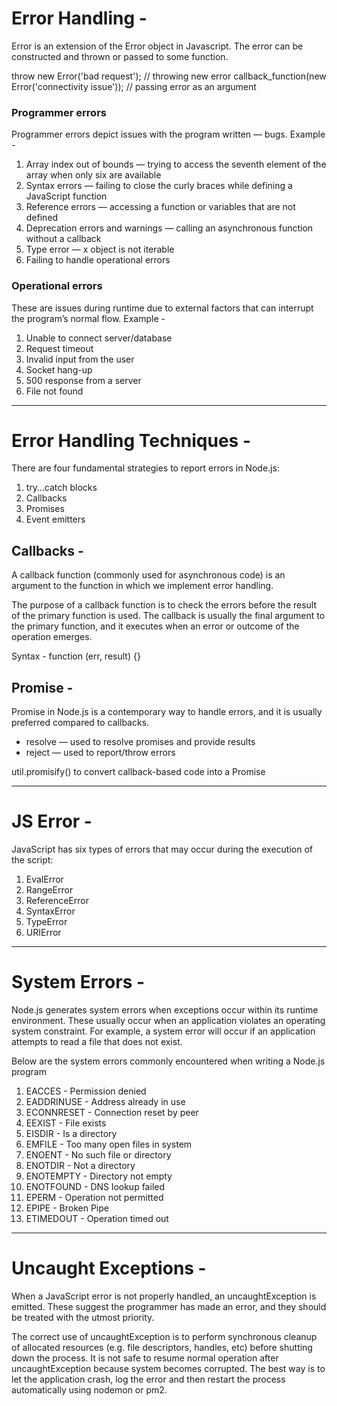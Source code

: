 # Error Handling -

Error is an extension of the Error object in Javascript. The error can be constructed and thrown or passed to some function.

throw new Error('bad request'); // throwing new error
callback_function(new Error('connectivity issue')); // passing error as an argument

### Programmer errors

Programmer errors depict issues with the program written — bugs.
Example -

1. Array index out of bounds — trying to access the seventh element of the array when only six are available
2. Syntax errors — failing to close the curly braces while defining a JavaScript function
3. Reference errors — accessing a function or variables that are not defined
4. Deprecation errors and warnings — calling an asynchronous function without a callback
5. Type error — x object is not iterable
6. Failing to handle operational errors

### Operational errors

These are issues during runtime due to external factors that can interrupt the program’s normal flow.
Example -

1. Unable to connect server/database
2. Request timeout
3. Invalid input from the user
4. Socket hang-up
5. 500 response from a server
6. File not found

---

# Error Handling Techniques -

There are four fundamental strategies to report errors in Node.js:

1. try…catch blocks
2. Callbacks
3. Promises
4. Event emitters

## Callbacks -

A callback function (commonly used for asynchronous code) is an argument to the function in which we implement error handling.

The purpose of a callback function is to check the errors before the result of the primary function is used. The callback is usually the final argument to the primary function, and it executes when an error or outcome of the operation emerges.

Syntax -
function (err, result) {}

## Promise -

Promise in Node.js is a contemporary way to handle errors, and it is usually preferred compared to callbacks.

- resolve — used to resolve promises and provide results
- reject — used to report/throw errors

util.promisify() to convert callback-based code into a Promise

---

# JS Error -

JavaScript has six types of errors that may occur during the execution of the script:

1. EvalError
2. RangeError
3. ReferenceError
4. SyntaxError
5. TypeError
6. URIError

---

# System Errors -

Node.js generates system errors when exceptions occur within its runtime environment. These usually occur when an application violates an operating system constraint. For example, a system error will occur if an application attempts to read a file that does not exist.

Below are the system errors commonly encountered when writing a Node.js program

1. EACCES - Permission denied
2. EADDRINUSE - Address already in use
3. ECONNRESET - Connection reset by peer
4. EEXIST - File exists
5. EISDIR - Is a directory
6. EMFILE - Too many open files in system
7. ENOENT - No such file or directory
8. ENOTDIR - Not a directory
9. ENOTEMPTY - Directory not empty
10. ENOTFOUND - DNS lookup failed
11. EPERM - Operation not permitted
12. EPIPE - Broken Pipe
13. ETIMEDOUT - Operation timed out

---

# Uncaught Exceptions -

When a JavaScript error is not properly handled, an uncaughtException is emitted. These suggest the programmer has made an error, and they should be treated with the utmost priority.

The correct use of uncaughtException is to perform synchronous cleanup of allocated resources (e.g. file descriptors, handles, etc) before shutting down the process. It is not safe to resume normal operation after uncaughtException because system becomes corrupted. The best way is to let the application crash, log the error and then restart the process automatically using nodemon or pm2.

